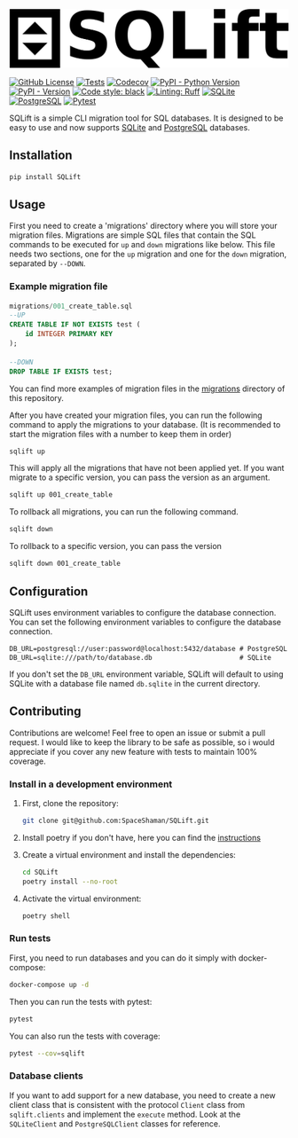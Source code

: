 <picture>
  <source media="(prefers-color-scheme: dark)" srcset="https://raw.githubusercontent.com/SpaceShaman/SQLift/refs/heads/master/assets/logo-light.png">
  <img src="https://raw.githubusercontent.com/SpaceShaman/SQLift/refs/heads/master/assets/logo-dark.png" alt="SQLift">
</picture>

[![GitHub License](https://img.shields.io/github/license/SpaceShaman/SQLift)](https://github.com/SpaceShaman/SQLift?tab=MIT-1-ov-file)
[![Tests](https://img.shields.io/github/actions/workflow/status/SpaceShaman/SQLift/release.yml?label=tests)](https://app.codecov.io/github/SpaceShaman/SQLift)
[![Codecov](https://img.shields.io/codecov/c/github/SpaceShaman/SQLift)](https://app.codecov.io/github/SpaceShaman/SQLift)
[![PyPI - Python Version](https://img.shields.io/pypi/pyversions/SQLift)](https://pypi.org/project/SQLift)
[![PyPI - Version](https://img.shields.io/pypi/v/SQLift)](https://pypi.org/project/SQLift)
[![Code style: black](https://img.shields.io/badge/code%20style-black-black)](https://github.com/psf/black)
[![Linting: Ruff](https://img.shields.io/badge/linting-Ruff-black?logo=ruff&logoColor=black)](https://github.com/astral-sh/ruff)
[![SQLite](https://img.shields.io/badge/technology-SQLite-blue?logo=sqlite&logoColor=blue)](https://www.sqlite.org)
[![PostgreSQL](https://img.shields.io/badge/technology-PostgreSQL-blue?logo=postgresql&logoColor=blue)](https://www.postgresql.org)
[![Pytest](https://img.shields.io/badge/testing-Pytest-red?logo=pytest&logoColor=red)](https://docs.pytest.org/)

SQLift is a simple CLI migration tool for SQL databases. It is designed to be easy to use and now supports [SQLite](https://www.sqlite.org) and [PostgreSQL](https://www.postgresql.org) databases.

## Installation

```bash
pip install SQLift
```

## Usage

First you need to create a 'migrations' directory where you will store your migration files.
Migrations are simple SQL files that contain the SQL commands to be executed for `up` and `down` migrations like below.
This file needs two sections, one for the `up` migration and one for the `down` migration, separated by `--DOWN`.

### Example migration file

```sql
migrations/001_create_table.sql 
--UP
CREATE TABLE IF NOT EXISTS test (
    id INTEGER PRIMARY KEY
);

--DOWN
DROP TABLE IF EXISTS test;
```

You can find more examples of migration files in the [migrations](https://github.com/SpaceShaman/SQLift/tree/master/migrations) directory of this repository.

After you have created your migration files, you can run the following command to apply the migrations to your database. (It is recommended to start the migration files with a number to keep them in order)

```bash
sqlift up
```

This will apply all the migrations that have not been applied yet. If you want migrate to a specific version, you can pass the version as an argument.

```bash
sqlift up 001_create_table
```

To rollback all migrations, you can run the following command.

```bash
sqlift down
```

To rollback to a specific version, you can pass the version

```bash
sqlift down 001_create_table
```

## Configuration

SQLift uses environment variables to configure the database connection. You can set the following environment variables to configure the database connection.

```env
DB_URL=postgresql://user:password@localhost:5432/database # PostgreSQL
DB_URL=sqlite:///path/to/database.db                      # SQLite
```

If you don't set the `DB_URL` environment variable, SQLift will default to using SQLite with a database file named `db.sqlite` in the current directory.

## Contributing

Contributions are welcome! Feel free to open an issue or submit a pull request.
I would like to keep the library to be safe as possible, so i would appreciate if you cover any new feature with tests to maintain 100% coverage.

### Install in a development environment

1. First, clone the repository:

    ```bash
    git clone git@github.com:SpaceShaman/SQLift.git
    ```

2. Install poetry if you don't have, here you can find the [instructions](https://python-poetry.org/docs/#installing-with-the-official-installer)

3. Create a virtual environment and install the dependencies:

    ```bash
    cd SQLift
    poetry install --no-root
    ```

4. Activate the virtual environment:

    ```bash
    poetry shell
    ```

### Run tests

First, you need to run databases and you can do it simply with docker-compose:

```bash
docker-compose up -d
```

Then you can run the tests with pytest:

```bash
pytest
```

You can also run the tests with coverage:

```bash
pytest --cov=sqlift
```

### Database clients

If you want to add support for a new database, you need to create a new client class that is consistent with the protocol `Client` class from `sqlift.clients` and implement the `execute` method. Look at the `SQLiteClient` and `PostgreSQLClient` classes for reference.
